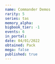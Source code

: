 ```yaml
---
name: Commander Demos
rarity: 5
series: tas
memory_alpha:
bigbook_tier: -1
events: 6
in_portal:
date: 04/01/2022
obtained: Pack
mega: false
published: true
---
```



